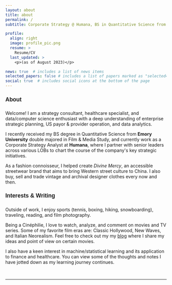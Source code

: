 ```yaml
---
layout: about
title: about
permalink: /
subtitle: Corporate Strategy @ Humana, BS in Quantitative Science from <a href = "https://quantitative.emory.edu/"> Emory University </a>

profile:
  align: right
  image: profile_pic.png
  resume: >
    Resume/CV
  last_updated: >
    <p>(as of August 2023)</p>

news: true  # includes a list of news items
selected_papers: false # includes a list of papers marked as "selected={true}"
social: true  # includes social icons at the bottom of the page
---
```


<h4 style="font-family:Helvetica; font-size:1.25em">About</h4>

Welcome! I am a strategy consultant, healthcare specialist, and data/computer science enthusiast with a deep understanding of enterprise strategic planning, US payor & provider operation, and data analytics.

I recently received my BS degree in Quantitative Science from **Emory University** double majored in Film & Media Study, and currently work as a Corporate Strategy Analyst at **Humana**, where I partner with senior leaders across various LOBs to chart the course of the company's key strategic initiatives.

As a fashion connoisseur, I helped create *Divine Mercy*, an accessible streetwear brand that aims to bring Western street culture to China. I also buy, sell and trade vintage and archival designer clothes every now and then.

<h4 style="font-family:Helvetica; font-size:1.25em">Interests & Writing</h4>

Outside of work, I enjoy sports (tennis, boxing, hiking, snowboarding), traveling, reading, and film photography.

Being a Cinéphilie, I love to watch, analyze, and comment on movies and TV series. Some of my favorite film eras are: Classic Hollywood, New Waves, and Italian Neorealism. Feel free to check out my my [blog](blog/category/film/) where I share my ideas and point of view on certain movies.

I also have a keen interest in machine/statistical learning and its application to finance and healthcare. You can view some of the thoughts and notes I have jotted down as my learning journey continues.

<br>

---
